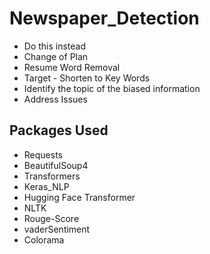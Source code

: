 # Newspaper_Detection


- Do this instead
- Change of Plan
- Resume Word Removal
- Target - Shorten to Key Words
- Identify the topic of the biased information
- Address Issues


## Packages Used
- Requests
- BeautifulSoup4
- Transformers
- Keras_NLP
- Hugging Face Transformer
- NLTK
- Rouge-Score
- vaderSentiment
- Colorama